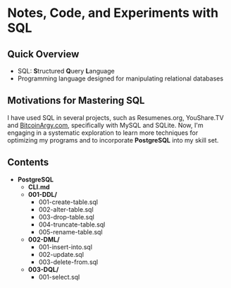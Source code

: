 # Notes, Code, and Experiments with SQL

## Quick Overview
- SQL: **S**tructured **Q**uery **L**anguage
- Programming language designed for manipulating relational databases

## Motivations for Mastering SQL
I have used SQL in several projects, such as Resumenes.org, YouShare.TV and [BitcoinArgy.com](https://bitcoinargy.com), specifically with MySQL and SQLite. Now, I'm engaging in a systematic exploration to learn more techniques for optimizing my programs and to incorporate **PostgreSQL** into my skill set.

## Contents
- **PostgreSQL**
    - **CLI.md**
    - **001-DDL/**
        - 001-create-table.sql
        - 002-alter-table.sql
        - 003-drop-table.sql
        - 004-truncate-table.sql
        - 005-rename-table.sql
    - **002-DML/**
        - 001-insert-into.sql
        - 002-update.sql
        - 003-delete-from.sql
    - **003-DQL/**
        - 001-select.sql